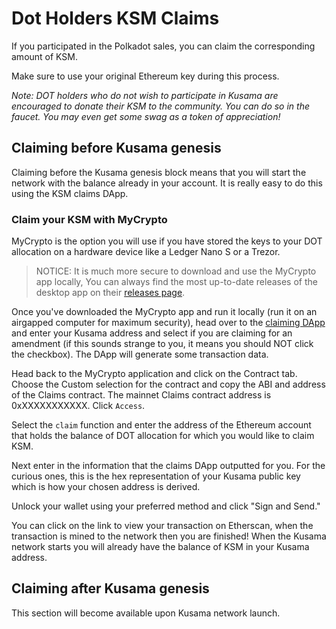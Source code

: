 # Dot Holders KSM Claims

If you participated in the Polkadot sales, you can claim the corresponding amount of KSM. 

Make sure to use your original Ethereum key during this process.

*Note: DOT holders who do not wish to participate in Kusama are encouraged to donate their KSM to the community. You can do so in the faucet. You may even get some swag as a token of appreciation!*

## Claiming before Kusama genesis

Claiming before the Kusama genesis block means that you will start the network with the balance already in your account. It is really easy to do this using the KSM claims DApp.

### Claim your KSM with MyCrypto

MyCrypto is the option you will use if you have stored the keys to your DOT allocation on a hardware device like a Ledger Nano S or a Trezor.

> NOTICE: It is much more secure to download and use the MyCrypto app locally, You can always find the most up-to-date releases of the desktop app on their [releases page](https://github.com/MyCryptoHQ/MyCrypto/releases).

Once you've downloaded the MyCrypto app and run it locally (run it on an airgapped computer for maximum security), head over to the [claiming DApp](https://claim.kusama.network) and enter your Kusama address and select if you are claiming for an amendment (if this sounds strange to you, it means you should NOT click the checkbox). The DApp will generate some transaction data.

Head back to the MyCrypto application and click on the Contract tab. Choose the Custom selection for the contract and copy the ABI and address of the Claims contract. The mainnet Claims contract address is 0xXXXXXXXXXXX. Click `Access`.

Select the `claim` function and enter the address of the Ethereum account that holds the balance of DOT allocation for which you would like to claim KSM.

Next enter in the information that the claims DApp outputted for you. For the curious ones, this is the hex representation of your Kusama public key which is how your chosen address is derived.

Unlock your wallet using your preferred method and click "Sign and Send."

You can click on the link to view your transaction on Etherscan, when the transaction is mined to the network then you are finished! When the Kusama network starts you will already have the balance of KSM in your Kusama address.


## Claiming after Kusama genesis
This section will become available upon Kusama network launch.
